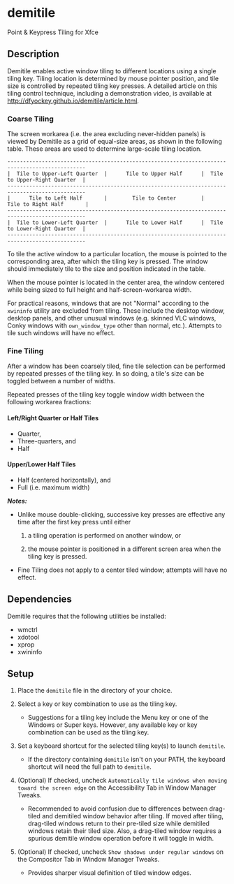 # demitile
Point &amp; Keypress Tiling for Xfce

## Description

Demitile enables active window tiling to different locations using a single
tiling key. Tiling location is determined by mouse pointer position, and
tile size is controlled by repeated tiling key presses. A detailed article
on this tiling control technique, including a demonstration video,
is available at http://dfyockey.github.io/demitile/article.html.

### Coarse Tiling

The screen workarea (i.e. the area excluding never-hidden panels) is
viewed by Demitile as a grid of equal-size areas, as shown in the
following table. These areas are used to determine large-scale tiling
location.

    -----------------------------------------------------------------------------------------------
    |  Tile to Upper-Left Quarter  |      Tile to Upper Half      |  Tile to Upper-Right Quarter  |
    -----------------------------------------------------------------------------------------------
    |      Tile to Left Half       |        Tile to Center        |      Tile to Right Half       |
    -----------------------------------------------------------------------------------------------
    |  Tile to Lower-Left Quarter  |      Tile to Lower Half      |  Tile to Lower-Right Quarter  |
    -----------------------------------------------------------------------------------------------

To tile the active window to a particular location,
the mouse is pointed to the corresponding area, after which the tiling key
is pressed.
The window should immediately tile to the size and position
indicated in the table.

When the mouse pointer is located in the center
area, the window centered while being sized to full height and
half-screen-workarea width.

For practical reasons, windows that are not "Normal" according to the
`xwininfo` utility
are excluded from tiling. These include the desktop window, desktop panels,
and other unusual windows (e.g. skinned
VLC windows, Conky windows with `own_window_type` other than normal, etc.).
Attempts to tile such windows will have no effect.

### Fine Tiling

After a window has been coarsely tiled, fine tile selection
can be performed by repeated presses of the tiling key. In so doing, a
tile's size can be toggled between a number of widths.

Repeated presses of the tiling key toggle window width between the
following workarea fractions:

#### Left/Right Quarter or Half Tiles

* Quarter,
* Three-quarters, and
* Half

#### Upper/Lower Half Tiles

* Half (centered horizontally), and
* Full (i.e. maximum width)

**_Notes:_**

* Unlike mouse double-clicking, successive key presses are
effective any time after the first key press until either

	1. a tiling operation is performed on another window, or
	
	2. the mouse pointer is positioned in a different screen area when
	the tiling key is pressed.

* Fine Tiling does not apply to a center tiled window; attempts will
have no effect.

## Dependencies

Demitile requires that the following utilities be installed:

* wmctrl
* xdotool
* xprop
* xwininfo

## Setup

1. Place the `demitile` file in the directory of your choice.

2. Select a key or key combination to use as the tiling key.

	* Suggestions for a tiling key include the Menu key or one of the
Windows or Super keys. However, any available key or key combination
can be used as the tiling key.

3. Set a keyboard shortcut for the selected tiling key(s) to launch `demitile`.

	* If the directory containing `demitile` isn't on your PATH, the
keyboard shortcut will need the full path to `demitile`.

4. (Optional) If checked, uncheck
`Automatically tile windows when moving toward the screen edge` on the
Accessibility Tab in Window Manager Tweaks.

	* Recommended to avoid confusion due to differences
between drag-tiled and demitiled window behavior after tiling.
If moved after tiling, drag-tiled windows return to their pre-tiled size
while demitiled windows retain their tiled size. Also, a drag-tiled window
requires a spurious demitile window operation before it will toggle in width.

5. (Optional) If checked, uncheck `Show shadows under regular windows`
on the Compositor Tab in Window Manager Tweaks.

	* Provides sharper visual definition of tiled window edges.
